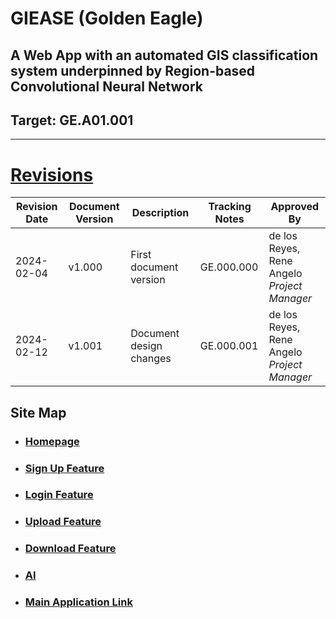 # GIEASE (Golden Eagle)
## A Web App with an automated GIS classification system underpinned by Region-based Convolutional Neural Network
## Target:  GE.A01.001
_______________________________________
# [Revisions](https://github.com/rendznicoy/golden-eagle/blob/main/Details/REVISIONS.md)
| Revision Date       | Document Version | Description                | Tracking Notes          | Approved By          |
|----------|-------------------|----------------------------|-------------------------|----------------------|
| 2024-02-04      | v1.000               | First document version               | GE.000.000               | de los Reyes, Rene Angelo<br>*Project Manager* |
| 2024-02-12      | v1.001               | Document design changes               | GE.000.001               | de los Reyes, Rene Angelo<br>*Project Manager* |

## Site Map

* ### [Homepage](https://github.com/rendznicoy/golden-eagle/blob/main/Details/HOMEPAGE.md)

* ### [Sign Up Feature](https://github.com/rendznicoy/golden-eagle/blob/main/Details/SIGNUP.md)

* ### [Login Feature](https://github.com/rendznicoy/golden-eagle/blob/main/Details/LOGIN.md)

* ### [Upload Feature](https://github.com/rendznicoy/golden-eagle/blob/main/Details/UPLOAD.md)

* ### [Download Feature](https://github.com/rendznicoy/golden-eagle/blob/main/Details/DOWNLOAD.md)

* ### [AI](https://github.com/rendznicoy/golden-eagle/blob/main/Details/AI.md)

* ### [Main Application Link](https://github.com/rendznicoy/GoldenEagle)

